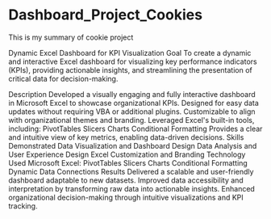 # Dashboard_Project_Cookies
</p>This is my summary of cookie project</p>
Dynamic Excel Dashboard for KPI Visualization
Goal
To create a dynamic and interactive Excel dashboard for visualizing key performance indicators (KPIs), providing actionable insights, and streamlining the presentation of critical data for decision-making.

Description
Developed a visually engaging and fully interactive dashboard in Microsoft Excel to showcase organizational KPIs.
Designed for easy data updates without requiring VBA or additional plugins.
Customizable to align with organizational themes and branding.
Leveraged Excel's built-in tools, including:
PivotTables
Slicers
Charts
Conditional Formatting
Provides a clear and intuitive view of key metrics, enabling data-driven decisions.
Skills Demonstrated
Data Visualization and Dashboard Design
Data Analysis and User Experience Design
Excel Customization and Branding
Technology Used
Microsoft Excel:
PivotTables
Slicers
Charts
Conditional Formatting
Dynamic Data Connections
Results
Delivered a scalable and user-friendly dashboard adaptable to new datasets.
Improved data accessibility and interpretation by transforming raw data into actionable insights.
Enhanced organizational decision-making through intuitive visualizations and KPI tracking.
